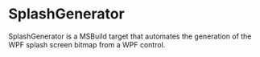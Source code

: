 # SplashGenerator
SplashGenerator is a MSBuild target that automates the generation of the WPF splash screen bitmap from a WPF control.
